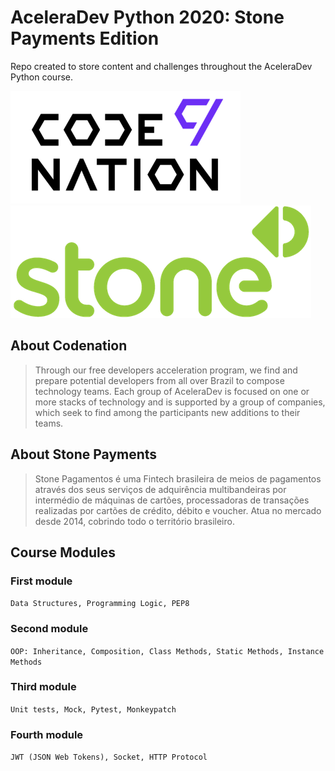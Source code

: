 # AceleraDev Python 2020: Stone Payments Edition

Repo created to store content and challenges throughout the AceleraDev Python course.

![codenation](codenation.png)
![stone](stone.png)

## About Codenation

> Through our free developers acceleration program, we find and prepare potential developers from all over Brazil to compose technology teams.
> Each group of AceleraDev is focused on one or more stacks of technology and is supported by a group of companies, which seek to find among the participants new additions to their teams.

## About Stone Payments

> Stone Pagamentos é uma Fintech brasileira de meios de pagamentos através dos seus serviços de adquirência multibandeiras por intermédio de máquinas de cartões, processadoras de transações realizadas por cartões de crédito, débito e voucher. Atua no mercado desde 2014, cobrindo todo o território brasileiro.

## Course Modules

### First module

`Data Structures, Programming Logic, PEP8`

### Second module

`OOP: Inheritance, Composition, Class Methods, Static Methods, Instance Methods`

### Third module

`Unit tests, Mock, Pytest, Monkeypatch`

### Fourth module

`JWT (JSON Web Tokens), Socket, HTTP Protocol`
